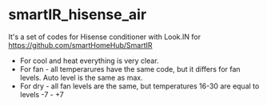 # smartIR_hisense_air
It's a set of codes for Hisense conditioner with Look.IN for https://github.com/smartHomeHub/SmartIR
* For cool and heat everything is very clear.
* For fan - all temperarures have the same code, but it differs for fan levels. Auto level is the same as max.
* For dry - all fan levels are the same, but temperatures 16-30 are equal to levels -7 - +7
